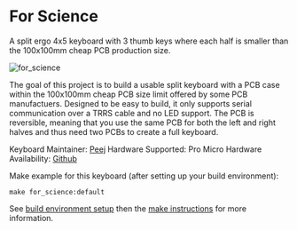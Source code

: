 For Science
===========

A split ergo 4x5 keyboard with 3 thumb keys where each half is smaller than the 100x100mm
cheap PCB production size.

![for_science](https://raw.githubusercontent.com/peej/for-science-keyboard/master/pcb.png)

The goal of this project is to build a usable split keyboard with a PCB case within
the 100x100mm cheap PCB size limit offered by some PCB manufactuers. Designed to be
easy to build, it only supports serial communication over a TRRS cable and no LED
support. The PCB is reversible, meaning that you use the same PCB for both the left
and right halves and thus need two PCBs to create a full keyboard.

Keyboard Maintainer: [Peej](https://github.com/peej)
Hardware Supported: Pro Micro
Hardware Availability: [Github](https://github.com/peej/for-science-keyboard)

Make example for this keyboard (after setting up your build environment):

    make for_science:default

See [build environment setup](https://docs.qmk.fm/build_environment_setup.html) then the [make instructions](https://docs.qmk.fm/make_instructions.html) for more information.
